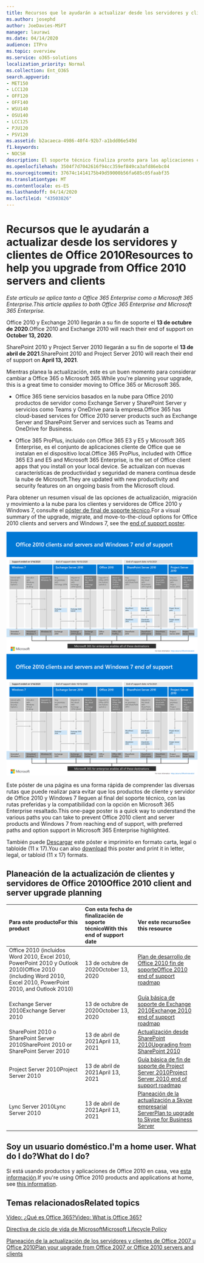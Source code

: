 ```yaml
---
title: Recursos que le ayudarán a actualizar desde los servidores y clientes de Office 2010
ms.author: josephd
author: JoeDavies-MSFT
manager: laurawi
ms.date: 04/14/2020
audience: ITPro
ms.topic: overview
ms.service: o365-solutions
localization_priority: Normal
ms.collection: Ent_O365
search.appverid:
- MET150
- LCC120
- OFF120
- OFF140
- WSU140
- OSU140
- LCC125
- PJU120
- PSV120
ms.assetid: b2acaeca-4986-40f4-92b7-a1bdd06e549d
f1.keywords:
- NOCSH
description: El soporte técnico finaliza pronto para las aplicaciones cliente y servidores de Office 2010, y los contratos de soporte personalizados no están disponibles. Use este artículo para empezar a planear la actualización ahora.
ms.openlocfilehash: 3504f7d7042616f94cc359ef849ca3afd86ebc04
ms.sourcegitcommit: 37674c1414175b49d59000b56fa685c05faabf35
ms.translationtype: MT
ms.contentlocale: es-ES
ms.lasthandoff: 04/14/2020
ms.locfileid: "43503826"
---
```

# <a name="resources-to-help-you-upgrade-from-office-2010-servers-and-clients"></a><span data-ttu-id="dab15-104">Recursos que le ayudarán a actualizar desde los servidores y clientes de Office 2010</span><span class="sxs-lookup"><span data-stu-id="dab15-104">Resources to help you upgrade from Office 2010 servers and clients</span></span>

<span data-ttu-id="dab15-105">*Este artículo se aplica tanto a Office 365 Enterprise como a Microsoft 365 Enterprise.*</span><span class="sxs-lookup"><span data-stu-id="dab15-105">*This article applies to both Office 365 Enterprise and Microsoft 365 Enterprise.*</span></span>

<span data-ttu-id="dab15-106">Office 2010 y Exchange 2010 llegarán a su fin de soporte el **13 de octubre de 2020**.</span><span class="sxs-lookup"><span data-stu-id="dab15-106">Office 2010 and Exchange 2010 will reach their end of support on **October 13, 2020**.</span></span> 

<span data-ttu-id="dab15-107">SharePoint 2010 y Project Server 2010 llegarán a su fin de soporte el **13 de abril de 2021**.</span><span class="sxs-lookup"><span data-stu-id="dab15-107">SharePoint 2010 and Project Server 2010 will reach their end of support on **April 13, 2021**.</span></span>

<span data-ttu-id="dab15-108">Mientras planea la actualización, este es un buen momento para considerar cambiar a Office 365 o Microsoft 365.</span><span class="sxs-lookup"><span data-stu-id="dab15-108">While you're planning your upgrade, this is a great time to consider moving to Office 365 or Microsoft 365.</span></span> 

- <span data-ttu-id="dab15-109">Office 365 tiene servicios basados en la nube para Office 2010 productos de servidor como Exchange Server y SharePoint Server y servicios como Teams y OneDrive para la empresa.</span><span class="sxs-lookup"><span data-stu-id="dab15-109">Office 365 has cloud-based services for Office 2010 server products such as Exchange Server and SharePoint Server and services such as Teams and OneDrive for Business.</span></span> 

- <span data-ttu-id="dab15-110">Office 365 ProPlus, incluido con Office 365 E3 y E5 y Microsoft 365 Enterprise, es el conjunto de aplicaciones cliente de Office que se instalan en el dispositivo local.</span><span class="sxs-lookup"><span data-stu-id="dab15-110">Office 365 ProPlus, included with Office 365 E3 and E5 and Microsoft 365 Enterprise, is the set of Office client apps that you install on your local device.</span></span> <span data-ttu-id="dab15-111">Se actualizan con nuevas características de productividad y seguridad de manera continua desde la nube de Microsoft.</span><span class="sxs-lookup"><span data-stu-id="dab15-111">They are updated with new productivity and security features on an ongoing basis from the Microsoft cloud.</span></span>

<span data-ttu-id="dab15-112">Para obtener un resumen visual de las opciones de actualización, migración y movimiento a la nube para los clientes y servidores de Office 2010 y Windows 7, consulte el [póster de final de soporte técnico](./media/upgrade-from-office-2010-servers-and-products/Office2010Windows7EndOfSupport.pdf).</span><span class="sxs-lookup"><span data-stu-id="dab15-112">For a visual summary of the upgrade, migrate, and move-to-the-cloud options for Office 2010 clients and servers and Windows 7, see the [end of support poster](./media/upgrade-from-office-2010-servers-and-products/Office2010Windows7EndOfSupport.pdf).</span></span>

<span data-ttu-id="dab15-113">[![Imagen para el final del soporte técnico para los servidores y clientes de Office 2010 y póster de Windows 7](./media/upgrade-from-office-2010-servers-and-products/office2010-windows7-end-of-support.png)](./media/upgrade-from-office-2010-servers-and-products/Office2010Windows7EndOfSupport.pdf)</span><span class="sxs-lookup"><span data-stu-id="dab15-113">[![Image for the end of support for Office 2010 clients and servers and Windows 7 poster](./media/upgrade-from-office-2010-servers-and-products/office2010-windows7-end-of-support.png)](./media/upgrade-from-office-2010-servers-and-products/Office2010Windows7EndOfSupport.pdf)</span></span>

<span data-ttu-id="dab15-114">Este póster de una página es una forma rápida de comprender las diversas rutas que puede realizar para evitar que los productos de cliente y servidor de Office 2010 y Windows 7 lleguen al final del soporte técnico, con las rutas preferidas y la compatibilidad con la opción en Microsoft 365 Enterprise resaltado.</span><span class="sxs-lookup"><span data-stu-id="dab15-114">This one-page poster is a quick way to understand the various paths you can take to prevent Office 2010 client and server products and Windows 7 from reaching end of support, with preferred paths and option support in Microsoft 365 Enterprise highlighted.</span></span>

<span data-ttu-id="dab15-115">También puede [Descargar](https://github.com/MicrosoftDocs/microsoft-365-docs/raw/public/microsoft-365/media/migration-microsoft-365-enterprise-workload/Office2010Windows7EndOfSupport.pdf) este póster e imprimirlo en formato carta, legal o tabloide (11 x 17).</span><span class="sxs-lookup"><span data-stu-id="dab15-115">You can also [download](https://github.com/MicrosoftDocs/microsoft-365-docs/raw/public/microsoft-365/media/migration-microsoft-365-enterprise-workload/Office2010Windows7EndOfSupport.pdf) this poster and print it in letter, legal, or tabloid (11 x 17) formats.</span></span>
      
## <a name="office-2010-client-and-server-upgrade-planning"></a><span data-ttu-id="dab15-116">Planeación de la actualización de clientes y servidores de Office 2010</span><span class="sxs-lookup"><span data-stu-id="dab15-116">Office 2010 client and server upgrade planning</span></span>
  
|<span data-ttu-id="dab15-117">**Para este producto**</span><span class="sxs-lookup"><span data-stu-id="dab15-117">**For this product**</span></span>|<span data-ttu-id="dab15-118">**Con esta fecha de finalización de soporte técnico**</span><span class="sxs-lookup"><span data-stu-id="dab15-118">**With this end of support date**</span></span>|<span data-ttu-id="dab15-119">**Ver este recurso**</span><span class="sxs-lookup"><span data-stu-id="dab15-119">**See this resource**</span></span>|
|:-----|:-----|:-----|
|<span data-ttu-id="dab15-120">Office 2010 (incluidos Word 2010, Excel 2010, PowerPoint 2010 y Outlook 2010)</span><span class="sxs-lookup"><span data-stu-id="dab15-120">Office 2010 (including Word 2010, Excel 2010, PowerPoint 2010, and Outlook 2010)</span></span>  <br/> | <span data-ttu-id="dab15-121">13 de octubre de 2020</span><span class="sxs-lookup"><span data-stu-id="dab15-121">October 13, 2020</span></span> |[<span data-ttu-id="dab15-122">Plan de desarrollo de Office 2010 fin de soporte</span><span class="sxs-lookup"><span data-stu-id="dab15-122">Office 2010 end of support roadmap</span></span>](https://docs.microsoft.com/DeployOffice/office-2010-end-support-roadmap) <br/> |
|<span data-ttu-id="dab15-123">Exchange Server 2010</span><span class="sxs-lookup"><span data-stu-id="dab15-123">Exchange Server 2010</span></span>  <br/> | <span data-ttu-id="dab15-124">13 de octubre de 2020</span><span class="sxs-lookup"><span data-stu-id="dab15-124">October 13, 2020</span></span>  |[<span data-ttu-id="dab15-125">Guía básica de soporte de Exchange 2010</span><span class="sxs-lookup"><span data-stu-id="dab15-125">Exchange 2010 end of support roadmap</span></span>](exchange-2010-end-of-support.md) <br/> |
|<span data-ttu-id="dab15-126">SharePoint 2010 o SharePoint Server 2010</span><span class="sxs-lookup"><span data-stu-id="dab15-126">SharePoint 2010 or SharePoint Server 2010</span></span>  <br/> | <span data-ttu-id="dab15-127">13 de abril de 2021</span><span class="sxs-lookup"><span data-stu-id="dab15-127">April 13, 2021</span></span> |[<span data-ttu-id="dab15-128">Actualización desde SharePoint 2010</span><span class="sxs-lookup"><span data-stu-id="dab15-128">Upgrading from SharePoint 2010</span></span>](upgrade-from-sharepoint-2010.md) <br/> |
|<span data-ttu-id="dab15-129">Project Server 2010</span><span class="sxs-lookup"><span data-stu-id="dab15-129">Project Server 2010</span></span> <br/> | <span data-ttu-id="dab15-130">13 de abril de 2021</span><span class="sxs-lookup"><span data-stu-id="dab15-130">April 13, 2021</span></span> | [<span data-ttu-id="dab15-131">Guía básica de fin de soporte de Project Server 2010</span><span class="sxs-lookup"><span data-stu-id="dab15-131">Project Server 2010 end of support roadmap</span></span>](project-server-2010-end-of-support.md) <br/> |
|<span data-ttu-id="dab15-132">Lync Server 2010</span><span class="sxs-lookup"><span data-stu-id="dab15-132">Lync Server 2010</span></span> <br/> | <span data-ttu-id="dab15-133">13 de abril de 2021</span><span class="sxs-lookup"><span data-stu-id="dab15-133">April 13, 2021</span></span> | [<span data-ttu-id="dab15-134">Planeación de la actualización a Skype empresarial Server</span><span class="sxs-lookup"><span data-stu-id="dab15-134">Plan to upgrade to Skype for Business Server</span></span>](https://docs.microsoft.com/skypeforbusiness/plan-your-deployment/upgrade) <br/> |
    
## <a name="im-a-home-user-what-do-i-do"></a><span data-ttu-id="dab15-135">Soy un usuario doméstico.</span><span class="sxs-lookup"><span data-stu-id="dab15-135">I'm a home user.</span></span> <span data-ttu-id="dab15-136">What do I do?</span><span class="sxs-lookup"><span data-stu-id="dab15-136">What do I do?</span></span>

<span data-ttu-id="dab15-137">Si está usando productos y aplicaciones de Office 2010 en casa, vea [esta información](plan-upgrade-previous-versions-office.md#im-a-home-user-what-do-i-do).</span><span class="sxs-lookup"><span data-stu-id="dab15-137">If you're using Office 2010 products and applications at home, see [this information](plan-upgrade-previous-versions-office.md#im-a-home-user-what-do-i-do).</span></span>

## <a name="related-topics"></a><span data-ttu-id="dab15-138">Temas relacionados</span><span class="sxs-lookup"><span data-stu-id="dab15-138">Related topics</span></span>

[<span data-ttu-id="dab15-139">Vídeo: ¿Qué es Office 365?</span><span class="sxs-lookup"><span data-stu-id="dab15-139">Video: What is Office 365?</span></span>](https://support.office.com/article/847caf12-2589-452c-8aca-1c009797678b.aspx)
  
[<span data-ttu-id="dab15-140">Directiva de ciclo de vida de Microsoft</span><span class="sxs-lookup"><span data-stu-id="dab15-140">Microsoft Lifecycle Policy</span></span>](https://go.microsoft.com/fwlink/?linkid=865200)

[<span data-ttu-id="dab15-141">Planeación de la actualización de los servidores y clientes de Office 2007 u Office 2010</span><span class="sxs-lookup"><span data-stu-id="dab15-141">Plan your upgrade from Office 2007 or Office 2010 servers and clients</span></span>](plan-upgrade-previous-versions-office.md)


